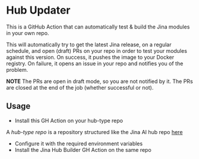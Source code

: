 # Hub Updater

This is a GitHub Action that can automatically test & build the Jina modules in your own repo.

This will automatically try to get the latest Jina release, on a regular schedule, and open (draft) PRs on your repo in order to test your modules against this version. On success, it pushes the image to your Docker registry. On failure, it opens an issue in your repo and notifies you of the problem.

**NOTE** The PRs are open in draft mode, so you are not notified by it. The PRs are closed at the end of the job (whether successful or not). 

## Usage

- Install this GH Action on your hub-type repo

A *hub-type repo* is a repository structured like the Jina AI hub repo [here]([link](https://github.com/jina-ai/jina-hub))

- Configure it with the required environment variables
- Install the Jina Hub Builder GH Action on the same repo

